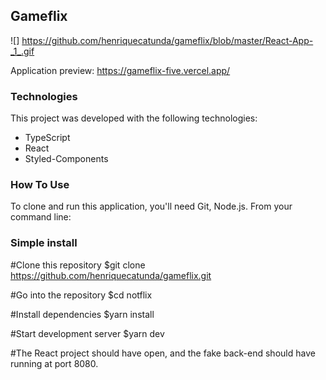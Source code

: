 ## Gameflix 

![] https://github.com/henriquecatunda/gameflix/blob/master/React-App-_1_.gif

Application preview: https://gameflix-five.vercel.app/

### Technologies

This project was developed with the following technologies:

  * TypeScript
  * React
  * Styled-Components

### How To Use

To clone and run this application, you'll need Git, Node.js. From your command line:

### Simple install

#Clone this repository
$git clone https://github.com/henriquecatunda/gameflix.git

#Go into the repository
$cd notflix

#Install dependencies
$yarn install

#Start development server
$yarn dev

#The React project should have open, and the fake back-end should have running at port 8080.
